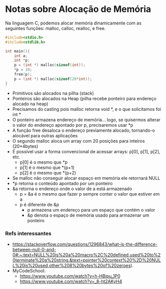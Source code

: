 # Notas sobre Alocação de Memória

Na linguagem C, podemos alocar memória dinamicamente com as seguintes funções: malloc, calloc, realloc, e free. 

```c
#include<stdio.h>
#include<stdlib.h>

int main(){
    int a;  
    int *p;
    p = (int *) malloc(sizeof(int)); 
    *p = 10;
    free(p);
    p = (int *) malloc(sizeof(20*int)); 
}
```

- Primitivos são alocados na pilha (stack)
- Ponteiros são alocados na Heap (pilha recebe ponteiro para endereço alocado na heap)
- Precisamos do casting pois malloc retorna void \*, e o que solicitamos foi int \*
- O ponteiro armazena endereço de memória... logo, se quisermos alterar o valor do endereço apontado por p, precisaremos usar \*p
- A função free desaloca o endereço previamente alocado, tornando-o alocável para outras aplicações
- O segundo malloc aloca um array com 20 posições para inteiros (20*4bytes)
- É possível usar a forma convencional de acessar arrays: p[0], p[1], p[2], etc.
    - p[0] é o mesmo que *p
    - p[1] é o mesmo que *(p+1)
    - p[2] é o mesmo que *(p+2)
- Se malloc não conseguir alocar espaço em memória ele retornará NULL
- *p retorna o conteúdo apontado por um ponteiro
- &a retorna o endereço onde o valor de a está armazenado
    - p = &a  é o mesmo que fazer p sempre conter o valor que estiver em a 
    - p é diferente de &p
        - p armazena um endereço para um espaço que contém o valor
        - &p denota o espaço de memória usado para armazenar um ponteiro


### Refs interessantes
- https://stackoverflow.com/questions/1296843/what-is-the-difference-between-null-0-and-0#:~:text=NULL%20is%20a%20macro%2C%20defined,used%20to%20terminate%20a%20string.&text=pointer%20context%20%2D%20NULL%20is%20used,other%208%20bytes%20of%20zeroes).
- MyCodeSchool:
    - https://www.youtube.com/watch?v=h-HBipu_1P0
    - https://www.youtube.com/watch?v=_8-ht2AKyH4